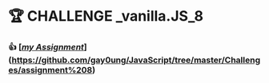 # 🏆 CHALLENGE _vanilla.JS_8
### 👍 [\[*my Assignment*\]](https://github.com/gay0ung/JavaScript/tree/master/Challenges/assignment%209)(https://github.com/gay0ung/JavaScript/tree/master/Challenges/assignment%208)
